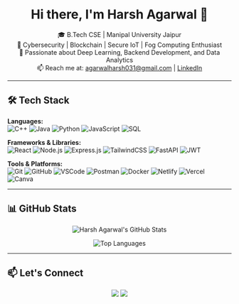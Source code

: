 <h1 align="center">Hi there, I'm Harsh Agarwal 👋</h1>

<p align="center">
🎓 B.Tech CSE | Manipal University Jaipur <br>
🔐 Cybersecurity | Blockchain | Secure IoT | Fog Computing Enthusiast <br>
🧠 Passionate about Deep Learning, Backend Development, and Data Analytics <br>
📫 Reach me at: <a href="mailto:agarwalharsh031@gmail.com">agarwalharsh031@gmail.com</a> | 
<a href="https://www.linkedin.com/in/harshagarwalsde/">LinkedIn</a>
</p>

---

## 🛠️ Tech Stack

**Languages:**  
![C++](https://img.shields.io/badge/-C++-00599C?style=flat-square&logo=cplusplus&logoColor=white)
![Java](https://img.shields.io/badge/-Java-007396?style=flat-square&logo=java&logoColor=white)
![Python](https://img.shields.io/badge/-Python-3776AB?style=flat-square&logo=python&logoColor=white)
![JavaScript](https://img.shields.io/badge/-JavaScript-F7DF1E?style=flat-square&logo=javascript&logoColor=black)
![SQL](https://img.shields.io/badge/-SQL-4479A1?style=flat-square&logo=postgresql&logoColor=white)

**Frameworks & Libraries:**  
![React](https://img.shields.io/badge/-React-61DAFB?style=flat-square&logo=react&logoColor=black)
![Node.js](https://img.shields.io/badge/-Node.js-339933?style=flat-square&logo=node.js&logoColor=white)
![Express.js](https://img.shields.io/badge/-Express.js-000000?style=flat-square&logo=express&logoColor=white)
![TailwindCSS](https://img.shields.io/badge/-TailwindCSS-38B2AC?style=flat-square&logo=tailwind-css&logoColor=white)
![FastAPI](https://img.shields.io/badge/-FastAPI-009688?style=flat-square&logo=fastapi&logoColor=white)
![JWT](https://img.shields.io/badge/-JWT-black?style=flat-square&logo=jsonwebtokens&logoColor=white)

**Tools & Platforms:**  
![Git](https://img.shields.io/badge/-Git-F05032?style=flat-square&logo=git&logoColor=white)
![GitHub](https://img.shields.io/badge/-GitHub-181717?style=flat-square&logo=github&logoColor=white)
![VSCode](https://img.shields.io/badge/-VSCode-007ACC?style=flat-square&logo=visual-studio-code&logoColor=white)
![Postman](https://img.shields.io/badge/-Postman-FF6C37?style=flat-square&logo=postman&logoColor=white)
![Docker](https://img.shields.io/badge/-Docker-2496ED?style=flat-square&logo=docker&logoColor=white)
![Netlify](https://img.shields.io/badge/-Netlify-00C7B7?style=flat-square&logo=netlify&logoColor=white)
![Vercel](https://img.shields.io/badge/-Vercel-000000?style=flat-square&logo=vercel&logoColor=white)
![Canva](https://img.shields.io/badge/-Canva-00C4CC?style=flat-square&logo=canva&logoColor=white)

---

## 📊 GitHub Stats

<p align="center">
  <img src="https://github-readme-stats.vercel.app/api?username=AXONDEMON&show_icons=true&theme=radical" alt="Harsh Agarwal's GitHub Stats" />
</p>

<p align="center">
  <img src="https://github-readme-stats.vercel.app/api/top-langs/?username=AXONDEMON&layout=compact&theme=radical" alt="Top Languages" />
</p>

---

## 📫 Let's Connect

<p align="center">
  <a href="https://www.linkedin.com/in/harshagarwalsde/"><img src="https://img.shields.io/badge/-LinkedIn-0077B5?style=flat-square&logo=linkedin&logoColor=white"/></a>
  <a href="mailto:agarwalharsh031@gmail.com"><img src="https://img.shields.io/badge/-Gmail-D14836?style=flat-square&logo=gmail&logoColor=white"/></a>
</p>
